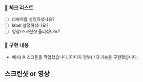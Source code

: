 ### 📍 체크 리스트

- [ ] 리뷰어를 설정하셨나요?
- [ ] label 설정하셨나요?
- [ ] 영상/스크린샷 올리셨나요?

### 🧱 구현 내용

- 예시) A 스크린을 작업했습니다.(이미지 첨부) / B 기능을 구현했습니다.

## 스크린샷 or 영상
